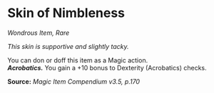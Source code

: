 # Skin of Nimbleness
*Wondrous Item, Rare*

*This skin is supportive and slightly tacky.*

You can don or doff this item as a Magic action.  
***Acrobatics.*** You gain a +10 bonus to Dexterity (Acrobatics) checks.



**Source:** *Magic Item Compendium v3.5, p.170*